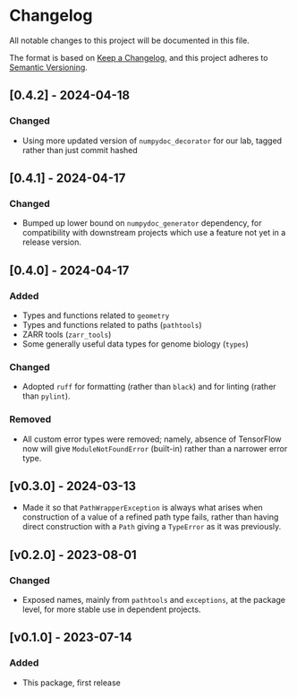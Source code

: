 # Changelog
All notable changes to this project will be documented in this file.

The format is based on [Keep a Changelog](https://keepachangelog.com/en/1.1.0/),
and this project adheres to [Semantic Versioning](https://semver.org/spec/v2.0.0.html).

## [0.4.2] - 2024-04-18

### Changed
* Using more updated version of `numpydoc_decorator` for our lab, tagged rather than just commit hashed

## [0.4.1] - 2024-04-17

### Changed
* Bumped up lower bound on `numpydoc_generator` dependency, for compatibility with downstream projects which use a feature not yet in a release version.

## [0.4.0] - 2024-04-17

### Added
* Types and functions related to `geometry`
* Types and functions related to paths (`pathtools`)
* ZARR tools (`zarr_tools`)
* Some generally useful data types for genome biology (`types`)

### Changed
* Adopted `ruff` for formatting (rather than `black`) and for linting (rather than `pylint`).

### Removed
* All custom error types were removed; namely, absence of TensorFlow now will give `ModuleNotFoundError` (built-in) rather than a narrower error type.

## [v0.3.0] - 2024-03-13
* Made it so that `PathWrapperException` is always what arises when construction of a value of a refined path type fails, rather than having direct construction with a `Path` giving a `TypeError` as it was previously.

## [v0.2.0] - 2023-08-01

### Changed
* Exposed names, mainly from `pathtools` and `exceptions`, at the package level, for more stable use in dependent projects.

## [v0.1.0] - 2023-07-14
 
### Added
* This package, first release
